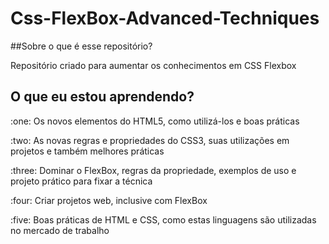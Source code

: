 <h1 align="left">Css-FlexBox-Advanced-Techniques</h1>

##Sobre o que é esse repositório?
<p align="left">Repositório criado para aumentar os conhecimentos em CSS Flexbox</p>

<h2 align="left">O que eu estou aprendendo? </h2>
<p>:one: Os novos elementos do HTML5, como utilizá-los e boas práticas</p>
<p>:two: As novas regras e propriedades do CSS3, suas utilizações em projetos e também melhores práticas </p>
<p>:three: Dominar o FlexBox, regras da propriedade, exemplos de uso e projeto prático para fixar a técnica</p>
<p>:four: Criar projetos web, inclusive com FlexBox </p>
<p>:five: Boas práticas de HTML e CSS, como estas linguagens são utilizadas no mercado de trabalho</p>
